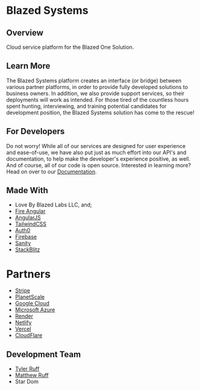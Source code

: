 # Blazed Systems

## Overview
Cloud service platform for the Blazed One Solution.

## Learn More
The Blazed Systems platform creates an interface (or bridge) between various partner platforms, in order to provide fully developed
solutions to business owners. In addition, we also provide support services, so their deployments will work as intended. For those tired of the countless hours spent hunting, interviewing, and training potential candidates for development position, the Blazed Systems solution has come to the rescue!

## For Developers
Do not worry! While all of our services are designed for user experience and ease-of-use, we have also put just as much effort into our API's and documentation, to help make the developer's experience positive, as well. And of course, all of our code is open source. Interested in learning more? Head on over to our [Documentation](https://www.blazed.systems/docs).

## Made With
- Love By Blazed Labs LLC, and;
- [Fire Angular](https://github.com/blazed-space/fire-angular)
- [AngularJS](https://angular.io/)
- [TailwindCSS](https://tailwindcss.com/)
- [Auth0](https://auth0.com/)
- [Firebase](https://firebase.google.com/)
- [Sanity](https://sanity.io/)
- [StackBlitz](https://stackblitz.com/)

# Partners
- [Stripe](https://stripe.com/)
- [PlanetScale](https://planetscale.com/)
- [Google Cloud](https://cloud.google.com/)
- [Microsoft Azure](http://azure.microsoft.com/)
- [Render](https://render.com)
- [Netlify](https://netlify.com/)
- [Vercel](https://vercel.com/)
- [CloudFlare](https://www.cloudflare.com/)

## Development Team
- [Tyler Ruff](https://github.com/tyler-ruff)
- [Matthew Ruff](https://github.com/matt-ruff)
- Star Dom
